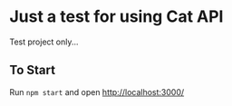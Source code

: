 # Just a test for using Cat API

Test project only...

## To Start

Run `npm start` and open [http://localhost:3000/](http://localhost:3000/)